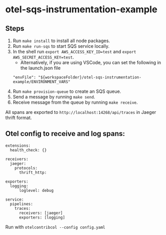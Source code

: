 # otel-sqs-instrumentation-example


## Steps

1. Run `make install` to install all node packages.
2. Run `make run-sqs` to start SQS service locally.
3. In the shell run `export AWS_ACCESS_KEY_ID=test` and `export AWS_SECRET_ACCESS_KEY=test`.
   * Alternatively, if you are using VSCode, you can set the following in the launch.json file
   ```
   "envFile": "${workspaceFolder}/otel-sqs-instrumentation-example/ENVIRONMENT_VARS"
   ```
4. Run `make provision-queue` to create an SQS queue.
5. Send a message by running `make send`.
6. Receive message from the queue by running `make receive`.

All spans are exported to `http://localhost:14268/api/traces` in Jaeger thrift format. 



## Otel config to receive and log spans:

```
extensions:
  health_check: {}

receivers:
  jaeger:
    protocols:
      thrift_http:

exporters:
  logging:
      loglevel: debug

service:
  pipelines:
    traces:
      receivers: [jaeger]
      exporters: [logging]
```

Run with `otelcontribcol --config config.yaml`

